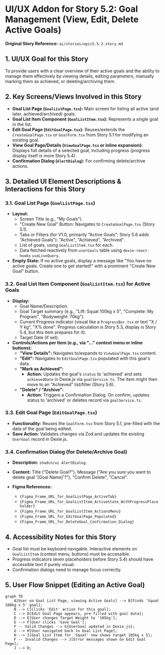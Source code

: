 # UI/UX Addon for Story 5.2: Goal Management (View, Edit, Delete Active Goals)

**Original Story Reference:** `ai/stories/epic5.5.2.story.md`

## 1. UI/UX Goal for this Story

To provide users with a clear overview of their active goals and the ability to manage them effectively by viewing details, editing parameters, manually marking them as achieved, or deleting/archiving them.

## 2. Key Screens/Views Involved in this Story

- **Goal List Page (`GoalListPage.tsx`):** Main screen for listing all active (and later, achieved/archived) goals.
- **Goal List Item Component (`GoalListItem.tsx`):** Represents a single goal in the list.
- **Edit Goal Page (`EditGoalPage.tsx`):** Reuses/extends the `CreateGoalPage.tsx` or `GoalForm.tsx` from Story 5.1 for modifying an existing goal.
- **View Goal Page/Details (`ViewGoalPage.tsx` or inline expansion):** Displays full details of a selected goal, including progress (progress display itself is more Story 5.4).
- **Confirmation Dialog (`AlertDialog`):** For confirming delete/archive actions.

## 3. Detailed UI Element Descriptions & Interactions for this Story

### 3.1. Goal List Page (`GoalListPage.tsx`)

- **Layout:**
  - Screen Title (e.g., "My Goals").
  - "Create New Goal" Button: Navigates to `CreateGoalPage.tsx` (Story 5.1).
  - Tabs or Filters (for V1.0, primarily "Active Goals"; Story 5.6 adds "Achieved Goals"): "Active", "Achieved", "Archived".
  - List of goals, using `GoalListItem.tsx` for each.
  - Data fetched reactively from `userGoals` table using `dexie-react-hooks` `useLiveQuery`.
- **Empty State:** If no active goals, display a message like "You have no active goals. Create one to get started!" with a prominent "Create New Goal" button.

### 3.2. Goal List Item Component (`GoalListItem.tsx`) for Active Goals

- **Display:**
  - Goal Name/Description.
  - Goal Target summary (e.g., "Lift: Squat 100kg x 5", "Complete: My Program", "Bodyweight: 70kg").
  - Current Progress indicator (visual like a `ProgressBar.tsx` or text "X / Y kg", "X% done". Progress calculation is Story 5.3, display is Story 5.4, but this item prepares for it).
  - Target Date (if set).
- **Controls/Actions per Item (e.g., via "..." context menu or inline buttons):**
  - **"View Details":** Navigates to/expands to `ViewGoalPage.tsx` content.
  - **"Edit":** Navigates to `EditGoalPage.tsx` populated with this goal's data.
  - **"Mark as Achieved":**
    - **Action:** Updates the goal's `status` to 'achieved' and sets `achievedDate` in Dexie.js via `goalService.ts`. The item might then move to an "Achieved" list/filter (Story 5.6).
  - **"Delete" / "Archive":**
    - **Action:** Triggers a Confirmation Dialog. On confirm, updates status to 'archived' or deletes record via `goalService.ts`.

### 3.3. Edit Goal Page (`EditGoalPage.tsx`)

- **Functionality:** Reuses the `GoalForm.tsx` from Story 5.1, pre-filled with the data of the goal being edited.
- **Save Action:** Validates changes via Zod and updates the existing `UserGoal` record in Dexie.js.

### 3.4. Confirmation Dialog (for Delete/Archive Goal)

- **Description:** `shadcn/ui AlertDialog`.
- **Content:** Title ("Delete Goal?"), Message ("Are you sure you want to delete goal '[Goal Name]'?"), "Confirm Delete", "Cancel".

- **Figma References:**
  - `{Figma_Frame_URL_for_GoalListPage_ActiveTab}`
  - `{Figma_Frame_URL_for_GoalListItem_ActiveState_WithProgressPlaceholder}`
  - `{Figma_Frame_URL_for_GoalListItem_ActionsMenu}`
  - `{Figma_Frame_URL_for_EditGoalPage_Populated}`
  - `{Figma_Frame_URL_for_DeleteGoal_Confirmation_Dialog}`

## 4. Accessibility Notes for this Story

- Goal list must be keyboard navigable. Interactive elements on `GoalListItem` (context menu, buttons) must be accessible.
- Progress indicators (even placeholders before Story 5.4) should have accessible text if purely visual.
- Confirmation dialogs need to manage focus correctly.

## 5. User Flow Snippet (Editing an Active Goal)

```mermaid
graph TD
    A[User on Goal List Page, viewing Active Goals] --> B[Finds 'Squat 100kg x 5' goal];
    B --> C[Clicks 'Edit' action for this goal];
    C --> D[Edit Goal Page appears, pre-filled with goal data];
    D --> E[User changes Target Weight to '105kg'];
    E --> F[User clicks 'Save Goal'];
    F -- Valid Changes --> G{UserGoal updated in Dexie.js};
    G --> H[User navigated back to Goal List Page];
    H --> I[Goal List Item for 'Squat' now shows target 105kg x 5];
    F -- Invalid Changes --> J[Error messages shown on Edit Goal Page];
    J --> D;
```

